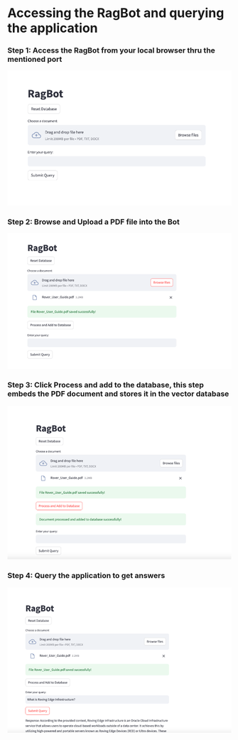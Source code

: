 # Accessing the RagBot and querying the application

### Step 1: Access the RagBot from your local browser thru the mentioned port
![Access RagBot](/ai-edge-rover/images/18_access_ragbot.png)

### Step 2: Browse and Upload a PDF file into the Bot 
![Using RagBot](/ai-edge-rover/images/19_using_rag-bot.png)

### Step 3: Click Process and add to the database, this step embeds the PDF document and stores it in the vector database
![Using RagBot](/ai-edge-rover/images/21_uploading_db.png)

### Step 4: Query the application to get answers 
![Using RagBot](/ai-edge-rover/images/22_querying_ragBot.png)
